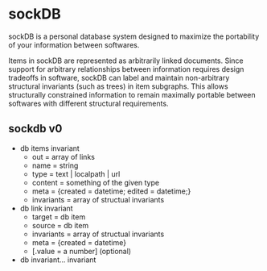 # sockDB
sockDB is a personal database system designed to maximize the portability of your information between softwares. 

Items in sockDB are represented as arbitrarily linked documents. Since support for arbitrary relationships between information requires design tradeoffs in software, sockDB can label and maintain non-arbitrary structural invariants (such as trees) in item subgraphs. This allows structurally constrained information to remain maximally portable between softwares with different structural requirements. 

## sockdb v0
* db items invariant
  * out = array of links
  * name = string
  * type = text | localpath | url
  * content = something of the given type
  * meta = {created = datetime; edited = datetime;}
  * invariants = array of structual invariants
* db link invariant
  * target = db item
  * source = db item
  * invariants = array of structual invariants
  * meta = {created = datetime}
  * [.value = a number] (optional)
* db invariant... invariant
